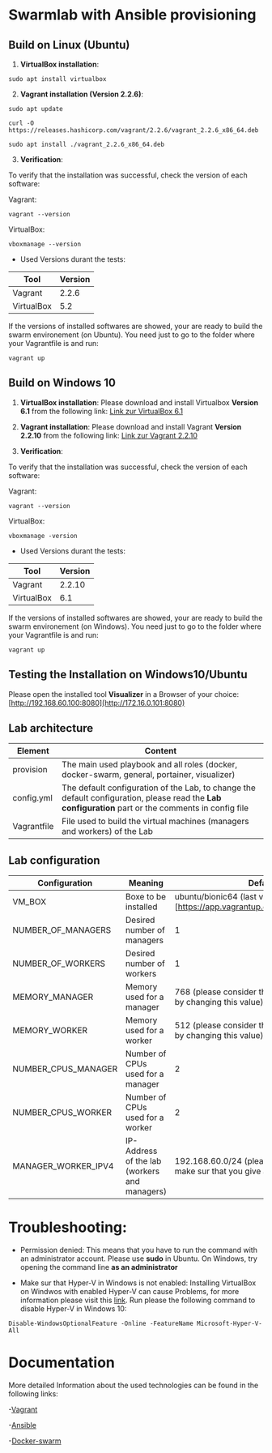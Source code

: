 # Swarmlab with Ansible provisioning

## Build on Linux (Ubuntu)

 1. **VirtualBox installation**:

 ``` sudo apt install virtualbox ```

 2. **Vagrant installation (Version 2.2.6)**:

 ``` sudo apt update ```

``` curl -O https://releases.hashicorp.com/vagrant/2.2.6/vagrant_2.2.6_x86_64.deb ```

``` sudo apt install ./vagrant_2.2.6_x86_64.deb ```

3. **Verification**:

To verify that the installation was successful, check the version of each software:

Vagrant: 

``` vagrant --version ```

VirtualBox: 

``` vboxmanage --version ```

- Used Versions durant the tests:

Tool | Version
---------------- | -------------
Vagrant | 2.2.6
VirtualBox | 5.2

If the versions of installed softwares are showed, your are ready to build the swarm environement (on Ubuntu). You need just to go to the folder where your Vagrantfile is and run:

``` vagrant up ```

## Build on Windows 10

1. **VirtualBox installation**:
Please download and install Virtualbox **Version 6.1** from the following link:
[Link zur VirtualBox 6.1](https://www.virtualbox.org/)

2. **Vagrant installation**:
Please download and install Vagrant **Version 2.2.10** from the following link:
[Link zur Vagrant 2.2.10](https://www.vagrantup.com/downloads.html)

3. **Verification**:

To verify that the installation was successful, check the version of each software:

Vagrant:

``` vagrant --version ```

VirtualBox:

``` vboxmanage -version ```

- Used Versions durant the tests:

Tool | Version
---------------- | -------------
Vagrant | 2.2.10
VirtualBox | 6.1

If the versions of installed softwares are showed, your are ready to build the swarm environement (on Windows). You need just to go to the folder where your Vagrantfile is and run:

``` vagrant up ```

## Testing the Installation on Windows10/Ubuntu
Please open the installed tool **Visualizer** in a Browser of your choice: [http://192.168.60.100:8080](http://172.16.0.101:8080)

## Lab architecture

Element | Content
---------------- | -------------
provision | The main used playbook and all roles (docker, docker-swarm, general, portainer, visualizer)
config.yml | The default configuration of the Lab, to change the default configuration, please read the **Lab configuration** part or the comments in config file
Vagrantfile | File used to build the virtual machines (managers and workers) of the Lab

## Lab configuration

Configuration | Meaning | Default value
---------------- | ------------- | ----------------
VM_BOX | Boxe to be installed | ubuntu/bionic64 (last version of ubuntu bionic) [https://app.vagrantup.com/ubuntu/boxes/bionic64]
NUMBER_OF_MANAGERS | Desired number of managers | 1
NUMBER_OF_WORKERS| Desired number of workers | 1
MEMORY_MANAGER | Memory used for a manager | 768 (please consider the memory of your computer by changing this value)
MEMORY_WORKER | Memory used for a worker | 512 (please consider the memory of your computer by changing this value)
NUMBER_CPUS_MANAGER | Number of CPUs used for a manager | 2
NUMBER_CPUS_WORKER | Number of CPUs used for a worker | 2
MANAGER_WORKER_IPV4 | IP-Address of the lab (workers and managers) | 192.168.60.0/24 (please by changing this value, make sur that you give a valid IP-Address)

# Troubleshooting:

- Permission denied:
This means that you have to run the command with an administrator account. Please use **sudo** in Ubuntu. On Windows, try opening the command line **as an administrator**

- Make sur that Hyper-V in Windows is not enabled:
Installing VirtualBox on Windwos with enabled Hyper-V can cause Problems, for more information please visit this [link](https://www.vagrantup.com/docs/installation).
Run please the following command to disable Hyper-V in Windows 10:

``` Disable-WindowsOptionalFeature -Online -FeatureName Microsoft-Hyper-V-All ```

# Documentation

More detailed Information about the used technologies can be found in the following links:

-[Vagrant](https://www.vagrantup.com/docs)

-[Ansible](https://docs.ansible.com/)

-[Docker-swarm](https://docs.docker.com/engine/swarm/)

